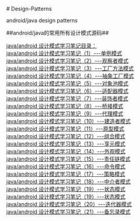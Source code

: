 ﻿﻿# Design-Patterns

android/java design patterns

##android/java的常用所有设计模式源码##

[java/android 设计模式学习笔记目录：](http://blog.csdn.net/self_study/article/details/51234377)</br>
[java/android 设计模式学习笔记（1）---单例模式](http://blog.csdn.net/self_study/article/details/50835410)</br>
[java/android 设计模式学习笔记（2）---观察者模式](http://blog.csdn.net/self_study/article/details/51346849)</br>
[java/android 设计模式学习笔记（3）---工厂方法模式](http://blog.csdn.net/self_study/article/details/51419770)</br>
[java/android 设计模式学习笔记（4）---抽象工厂模式](http://blog.csdn.net/self_study/article/details/51472885)</br>
[java/android 设计模式学习笔记（5）---对象池模式](http://blog.csdn.net/self_study/article/details/51477002)</br>
[java/android 设计模式学习笔记（6）---适配器模式](http://blog.csdn.net/self_study/article/details/51585664)</br>
[java/android 设计模式学习笔记（7）---装饰者模式](http://blog.csdn.net/self_study/article/details/51591709)</br>
[java/android 设计模式学习笔记（8）---桥接模式](http://blog.csdn.net/self_study/article/details/51622243)</br>
[java/android 设计模式学习笔记（9）---代理模式](http://blog.csdn.net/self_study/article/details/51628486)</br>
[java/android 设计模式学习笔记（10）---建造者模式](http://blog.csdn.net/self_study/article/details/51707029)</br>
[java/android 设计模式学习笔记（11）---原型模式](http://blog.csdn.net/self_study/article/details/51757525)</br>
[java/android 设计模式学习笔记（12）---组合模式](http://blog.csdn.net/self_study/article/details/51761709)</br>
[java/android 设计模式学习笔记（13）---享元模式](http://blog.csdn.net/self_study/article/details/51870660)</br>
[java/android 设计模式学习笔记（14）---外观模式](http://blog.csdn.net/self_study/article/details/51931196)</br>
[java/android 设计模式学习笔记（15）---责任链模式](http://blog.csdn.net/self_study/article/details/52012370)</br>
[java/android 设计模式学习笔记（16）---命令模式](http://blog.csdn.net/self_study/article/details/52091539)</br>
[java/android 设计模式学习笔记（17）---策略模式](http://blog.csdn.net/self_study/article/details/52248437)</br>
[java/android 设计模式学习笔记（18）---中介者模式](http://blog.csdn.net/self_study/article/details/52344610)</br>
[java/android 设计模式学习笔记（19）---状态模式](http://blog.csdn.net/self_study/article/details/52432486)</br>
[java/android 设计模式学习笔记（19）---状态模式](http://blog.csdn.net/self_study/article/details/52432486)</br>
[java/android 设计模式学习笔记（20）---迭代器模式](http://blog.csdn.net/self_study/article/details/52502709)</br>
[java/android 设计模式学习笔记（21）---备忘录模式](http://blog.csdn.net/self_study/article/details/52561728)</br>
